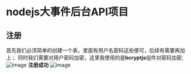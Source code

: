 # nodejs大事件后台API项目
## 注册
首先我们必须简单的创建一个表，里面有用户名密码这些便可，后续有需要再加上； 
同时我们需要对用户密码加密，这里我使用的是**bcryptjs**组件对密码加密; 
![image](https://user-images.githubusercontent.com/94914428/221244690-b5829105-e7b3-433d-83e8-a1ace56fecf5.png)
**注册成功** 
![image](https://user-images.githubusercontent.com/94914428/221244838-f45ccb58-56b1-4a99-8723-a9cacd7efb23.png)


